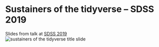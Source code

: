 # Sustainers of the tidyverse – SDSS 2019

Slides from talk at [SDSS 2019](https://ww2.amstat.org/meetings/sdss/2019/)
<br />
![sustainers of the tidyverse title slide](https://i.imgur.com/LowX4zn.png)
